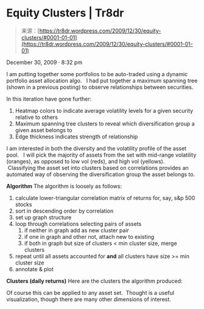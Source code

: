 <!--yml
category: 未分类
date: 2024-05-18 15:35:30
-->

# Equity Clusters | Tr8dr

> 来源：[https://tr8dr.wordpress.com/2009/12/30/equity-clusters/#0001-01-01](https://tr8dr.wordpress.com/2009/12/30/equity-clusters/#0001-01-01)

December 30, 2009 · 8:32 pm

I am putting together some portfolios to be auto-traded using a dynamic portfolio asset allocation algo.   I had put together a maximum spanning tree (shown in a previous posting) to observe relationships between securities.

In this iteration have gone further:

1.  Heatmap colors to indicate average volatility levels for a given security relative to others
2.  Maximum spanning tree clusters to reveal which diversification group a given asset belongs to
3.  Edge thickness indicates strength of relationship

I am interested in both the diversity and the volatility profile of the asset pool.   I will pick the majority of assets from the set with mid-range volatility (oranges), as opposed to low vol (reds), and high vol (yellows).    Classifying the asset set into clusters based on correlations provides an automated way of observing the diversification group the asset belongs to.

**Algorithm**
The algorithm is loosely as follows:

1.  calculate lower-triangular correlation matrix of returns for, say, s&p 500 stocks
2.  sort in descending order by correlation
3.  set up graph structure
4.  loop through correlations selecting pairs of assets
    1.  if neither in graph add as new cluster pair
    2.  if one in graph and other not, attach new to existing
    3.  if both in graph but size of clusters < min cluster size, merge clusters
5.  repeat until all assets accounted for **and** all clusters have size >= min cluster size
6.  annotate & plot

**Clusters (daily returns)**
Here are the clusters the algorithm produced:

Of course this can be applied to any asset set.  Thought is a useful visualization, though there are many other dimensions of interest.